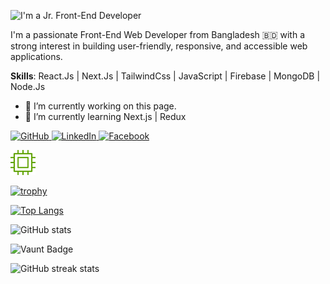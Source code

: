 ![I'm a Jr. Front-End Developer](https://i.ibb.co.com/7tS1PpVB/Screenshot-2025-08-08-160541.png)

I'm a passionate Front-End Web Developer from Bangladesh 🇧🇩 with a strong interest in building user-friendly, responsive, and accessible web applications.

**Skills**: React.Js | Next.Js | TailwindCss | JavaScript | Firebase | MongoDB | Node.Js

- 🔭 I’m currently working on this page.  
- 🌱 I’m currently learning Next.js | Redux

<!-- Social Icons -->
<p align="left">
  <a href="https://github.com/abdulkader33447" target="_blank">
    <img src="https://img.shields.io/badge/GitHub-100000?style=for-the-badge&logo=github&logoColor=white" alt="GitHub" />
  </a>
  <a href="https://www.linkedin.com/in/abdul-kader-80a7a5350" target="_blank">
    <img src="https://img.shields.io/badge/LinkedIn-0A66C2?style=for-the-badge&logo=linkedin&logoColor=white" alt="LinkedIn" />
  </a>
  <a href="https://www.facebook.com/profile.php?id=100022417866700" target="_blank">
    <img src="https://img.shields.io/badge/Facebook-1877F2?style=for-the-badge&logo=facebook&logoColor=white" alt="Facebook" />
  </a>
</p>

<!-- Developer Badge -->
<a href="https://docs.github.com/en/developers" target="_blank">
  <img src="https://raw.githubusercontent.com/acervenky/animated-github-badges/master/assets/devbadge.gif" width="40" height="40" />
</a>

<!-- GitHub Stats and Trophies -->
[![trophy](https://github-profile-trophy.vercel.app/?username=abdulkader33447)](https://github.com/ryo-ma/github-profile-trophy)

[![Top Langs](https://github-readme-stats.vercel.app/api/top-langs/?username=abdulkader33447)](https://github.com/anuraghazra/github-readme-stats)

![GitHub stats](https://github-readme-stats.vercel.app/api?username=abdulkader33447&show_icons=true)

<!-- Vaunt badge left aligned with fixed size -->
<p align="left">
  <img src="https://api.vaunt.dev/v1/github/entities/abdulkader33447/contributions?format=svg&private=false" 
       alt="Vaunt Badge" 
       width="500px" 
       height="300px" />
</p>


![GitHub streak stats](https://streak-stats.demolab.com/?user=abdulkader33447)
